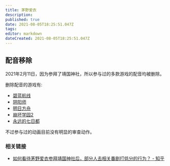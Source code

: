 ```yaml
---
title: 茅野爱衣
description: 
published: true
date: 2021-08-05T18:25:51.047Z
tags: 
editor: markdown
dateCreated: 2021-08-05T18:25:51.047Z
---
```


## 配音移除

2021年2月11日，因为参拜了靖国神社，所以参与过的多款游戏的配音均被删除。

删除配音的游戏有:

+ [碧蓝航线](game/碧蓝航线.md)
+ [阴阳师](game/阴阳师.md)
+ [明日方舟](game/明日方舟.md)
+ [崩坏学园2](game/崩坏学园2.md)
+ [永远的七日都](game/永远的七日都.md)

<!--
战双
少女前线
-->

不过参与过的动画目前没有明显的审查动作。

### 相关链接

+ [如何看待茅野爱衣参拜靖国神社后，部分人去相关番剧打低分的行为？ - 知乎](https://web.archive.org/web/20210805105934/https://www.zhihu.com/question/444350239)
